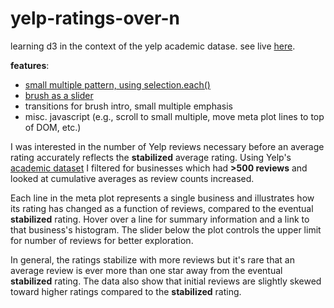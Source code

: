 yelp-ratings-over-n
===================
learning d3 in the context of the yelp academic datase. see live [here](http://williaster.com/yelp).

**features**:
* [small multiple pattern, using selection.each()](http://bl.ocks.org/mbostock/9490313)
* [brush as a slider](http://bl.ocks.org/mbostock/6452972)
* transitions for brush intro, small multiple emphasis
* misc. javascript (e.g., scroll to small multiple, move meta plot lines to top of DOM, etc.)


I was interested in the number of Yelp reviews necessary before an average rating accurately reflects the **stabilized** average rating. Using Yelp's [academic dataset](https://www.yelp.com/academic_dataset) I filtered for businesses which had **&gt;500 reviews** and looked at cumulative averages as review counts increased. 


Each line in the meta plot represents a single business and illustrates how its rating has changed as a function of reviews, compared to the eventual **stabilized** rating. Hover over a line for summary information and a link to that business's histogram. The slider below the plot controls the upper limit for number of reviews for better exploration.


In general, the ratings stabilize with more reviews but it's rare that an average review is ever more than one star away from the eventual **stabilized** rating. The data also show that initial reviews are slightly skewed toward higher ratings compared to the **stabilized** rating.
